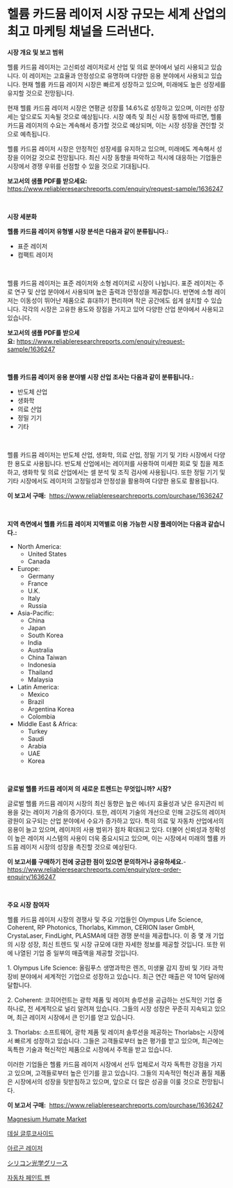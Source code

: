 <p><h1>헬륨 카드뮴 레이저 시장 규모는 세계 산업의 최고 마케팅 채널을 드러낸다.</h1></p><p><strong>시장 개요 및 보고 범위</strong></p>
<p><p>헬륨 카드뮴 레이저는 고신뢰성 레이저로서 산업 및 의료 분야에서 널리 사용되고 있습니다. 이 레이저는 고효율과 안정성으로 유명하며 다양한 응용 분야에서 사용되고 있습니다. 현재 헬륨 카드뮴 레이저 시장은 빠르게 성장하고 있으며, 미래에도 높은 성장세를 유지할 것으로 전망됩니다. </p><p>현재 헬륨 카드뮴 레이저 시장은 연평균 성장률 14.6%로 성장하고 있으며, 이러한 성장세는 앞으로도 지속될 것으로 예상됩니다. 시장 예측 및 최신 시장 동향에 따르면, 헬륨 카드뮴 레이저의 수요는 계속해서 증가할 것으로 예상되며, 이는 시장 성장을 견인할 것으로 예측됩니다.</p><p>헬륨 카드뮴 레이저 시장은 안정적인 성장세를 유지하고 있으며, 미래에도 계속해서 성장을 이어갈 것으로 전망됩니다. 최신 시장 동향을 파악하고 적시에 대응하는 기업들은 시장에서 경쟁 우위를 선점할 수 있을 것으로 기대됩니다.</p></p>
<p><strong>보고서의 샘플 PDF를 받으세요:</strong> <a href="https://www.reliableresearchreports.com/enquiry/request-sample/1636247">https://www.reliableresearchreports.com/enquiry/request-sample/1636247</a></p>
<p>&nbsp;</p>
<p><strong>시장 세분화</strong></p>
<p><strong>헬륨 카드뮴 레이저 유형별 시장 분석은 다음과 같이 분류됩니다.:</strong></p>
<p><ul><li>표준 레이저</li><li>컴팩트 레이저</li></ul></p>
<p>&nbsp;</p>
<p><p>헬륨 카드뮴 레이저는 표준 레이저와 소형 레이저로 시장이 나뉩니다. 표준 레이저는 주로 연구 및 산업 분야에서 사용되며 높은 출력과 안정성을 제공합니다. 반면에 소형 레이저는 이동성이 뛰어난 제품으로 휴대하기 편리하며 작은 공간에도 쉽게 설치할 수 있습니다. 각각의 시장은 고유한 용도와 장점을 가지고 있어 다양한 산업 분야에서 사용되고 있습니다.</p></p>
<p><strong>보고서의 샘플 PDF를 받으세요:</strong>&nbsp;<a href="https://www.reliableresearchreports.com/enquiry/request-sample/1636247">https://www.reliableresearchreports.com/enquiry/request-sample/1636247</a></p>
<p>&nbsp;</p>
<p><strong> 헬륨 카드뮴 레이저 응용 분야별 시장 산업 조사는 다음과 같이 분류됩니다.:</strong></p>
<p><ul><li>반도체 산업</li><li>생화학</li><li>의료 산업</li><li>정밀 기기</li><li>기타</li></ul></p>
<p>&nbsp;</p>
<p><p>헬륨 카드뮴 레이저는 반도체 산업, 생화학, 의료 산업, 정밀 기기 및 기타 시장에서 다양한 용도로 사용됩니다. 반도체 산업에서는 레이저를 사용하여 미세한 회로 및 칩을 제조하고, 생화학 및 의료 산업에서는 셀 분석 및 조직 검사에 사용됩니다. 또한 정밀 기기 및 기타 시장에서도 레이저의 고정밀성과 안정성을 활용하여 다양한 용도로 활용됩니다.</p></p>
<p><strong>이 보고서 구매:</strong>&nbsp; <a href="https://www.reliableresearchreports.com/purchase/1636247">https://www.reliableresearchreports.com/purchase/1636247</a></p>
<p>&nbsp;</p>
<p><strong>지역 측면에서 헬륨 카드뮴 레이저 지역별로 이용 가능한 시장 플레이어는 다음과 같습니다.:</strong></p>
<p><ul>
    <li>
        North America:
        <ul>
            <li>United States</li>
            <li>Canada</li>
        </ul>
    </li>
    <li>
        Europe:
        <ul>
            <li>Germany</li>
            <li>France</li>
            <li>U.K.</li>
            <li>Italy</li>
            <li>Russia</li>
        </ul>
    </li>
    <li>
        Asia-Pacific:
        <ul>
            <li>China</li>
            <li>Japan</li>
            <li>South Korea</li>
            <li>India</li>
            <li>Australia</li>
            <li>China Taiwan</li>
            <li>Indonesia</li>
            <li>Thailand</li>
            <li>Malaysia</li>
        </ul>
    </li>
    <li>
        Latin America:
        <ul>
            <li>Mexico</li>
            <li>Brazil</li>
            <li>Argentina Korea</li>
            <li>Colombia</li>
        </ul>
    </li>
    <li>
        Middle East & Africa:
        <ul>
            <li>Turkey</li>
            <li>Saudi</li>
            <li>Arabia</li>
            <li>UAE</li>
            <li>Korea</li>
        </ul>
    </li>
    </ul></p>
<p>&nbsp;</p>
<p><strong>글로벌 헬륨 카드뮴 레이저 의 새로운 트렌드는 무엇입니까? 시장?</strong></p>
<p><p>글로벌 헬륨 카드뮴 레이저 시장의 최신 동향은 높은 에너지 효율성과 낮은 유지관리 비용을 갖는 레이저 기술의 증가이다. 또한, 레이저 기술의 개선으로 인해 고강도의 레이저 광원이 요구되는 산업 분야에서 수요가 증가하고 있다. 특히 의료 및 자동차 산업에서의 응용이 늘고 있으며, 레이저의 사용 범위가 점차 확대되고 있다. 더불어 신뢰성과 정확성이 높은 레이저 시스템의 사용이 더욱 중요시되고 있으며, 이는 시장에서 미래의 헬륨 카드뮴 레이저 시장의 성장을 촉진할 것으로 예상된다.</p></p>
<p><strong>이 보고서를 구매하기 전에 궁금한 점이 있으면 문의하거나 공유하세요.</strong>- <a href="https://www.reliableresearchreports.com/enquiry/pre-order-enquiry/1636247">https://www.reliableresearchreports.com/enquiry/pre-order-enquiry/1636247</a></p>
<p>&nbsp;</p>
<p><strong>주요 시장 참여자</strong></p>
<p><p>헬륨 카드뮴 레이저 시장의 경쟁사 및 주요 기업들인 Olympus Life Science, Coherent, RP Photonics, Thorlabs, Kimmon, CERION laser GmbH, CrystaLaser, FindLight, PLASMA에 대한 경쟁 분석을 제공합니다. 이 중 몇 개 기업의 시장 성장, 최신 트렌드 및 시장 규모에 대한 자세한 정보를 제공할 것입니다. 또한 위에 나열된 기업 중 일부의 매출액을 제공할 것입니다.</p><p>1. Olympus Life Science: 올림푸스 생명과학은 렌즈, 미생물 감지 장비 및 기타 과학 장비 분야에서 세계적인 기업으로 성장하고 있습니다. 최근 연간 매출은 약 10억 달러에 달합니다.</p><p>2. Coherent: 코히어런트는 광학 제품 및 레이저 솔루션을 공급하는 선도적인 기업 중 하나로, 전 세계적으로 널리 알려져 있습니다. 그들의 시장 성장은 꾸준히 지속되고 있으며, 최근 레이저 시장에서 큰 인기를 얻고 있습니다.</p><p>3. Thorlabs: 소프트웨어, 광학 제품 및 레이저 솔루션을 제공하는 Thorlabs는 시장에서 빠르게 성장하고 있습니다. 그들은 고객들로부터 높은 평가를 받고 있으며, 최근에는 독특한 기술과 혁신적인 제품으로 시장에서 주목을 받고 있습니다.</p><p>이러한 기업들은 헬륨 카드뮴 레이저 시장에서 선두 업체로서 각자 독특한 강점을 가지고 있으며, 고객들로부터 높은 인기를 끌고 있습니다. 그들의 지속적인 혁신과 품질 제품은 시장에서의 성장을 뒷받침하고 있으며, 앞으로 더 많은 성공을 이룰 것으로 전망됩니다.</p></p>
<p><strong>이 보고서 구매:</strong>&nbsp;&nbsp;<a href="https://www.reliableresearchreports.com/purchase/1636247">https://www.reliableresearchreports.com/purchase/1636247</a></p>
<p><p><a href="https://issuu.com/reportprime-2/docs/magnesium-humate-market-size-2030.pptx">Magnesium Humate Market</a></p><p><a href="https://medium.com/@greggibson7876/decyl-glucoside-%EC%8B%9C%EC%9E%A5-%EC%9D%B8%EC%82%AC%EC%9D%B4%ED%8A%B8-%EC%8B%9C%EC%9E%A5-%EB%8F%99%ED%96%A5-%EC%84%B1%EC%9E%A5-2024%EB%85%84%EB%B6%80%ED%84%B0-2031%EB%85%84%EA%B9%8C%EC%A7%80-%EC%98%88%EC%B8%A1%EB%90%9C-%EA%B2%83-e0d7ee477968">데실 글루코사이드</a></p><p><a href="https://github.com/lkwggful07722/Market-Research-Report-List-1/blob/main/68067927671.md">아르곤 레이저</a></p><p><a href="https://medium.com/@ismaelblick2023/%E3%82%B7%E3%83%AA%E3%82%B3%E3%83%B3%E5%85%89%E5%AD%A6%E3%82%B0%E3%83%AA%E3%83%BC%E3%82%B9%E5%B8%82%E5%A0%B4-%E5%B8%82%E5%A0%B4%E3%82%B7%E3%82%A7%E3%82%A2-%E5%B8%82%E5%A0%B4%E5%8B%95%E5%90%91-%E3%81%8A%E3%82%88%E3%81%B3%E5%B0%86%E6%9D%A5%E3%81%AE%E6%88%90%E9%95%B7%E3%81%AE%E6%8E%A2%E7%B4%A2-2372fc91f3d6">シリコン光学グリース</a></p><p><a href="https://medium.com/@deangaylotyrd8909867/%EC%9E%90%EB%8F%99%EC%B0%A8-%EB%8F%84%EC%9E%A5-%ED%8E%9C-%EC%8B%9C%EC%9E%A5-%EA%B7%9C%EB%AA%A8-%EB%B0%8F-%EC%8B%9C%EC%9E%A5-%ED%8A%B8%EB%A0%8C%EB%93%9C-%EC%99%84%EC%A0%84%ED%95%9C-%EC%82%B0%EC%97%85-%EA%B0%9C%EC%9A%94-2024%EB%85%84%EB%B6%80%ED%84%B0-2031%EB%85%84-e52ba63d8501">자동차 페인트 펜</a></p></p>
